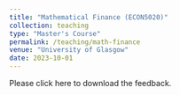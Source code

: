 ```yaml
---
title: "Mathematical Finance (ECON5020)"
collection: teaching
type: "Master's Course"
permalink: /teaching/math-finance
venue: "University of Glasgow"
date: 2023-10-01
---
```


Please click here to download the feedback.

